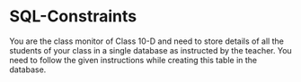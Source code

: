 # SQL-Constraints
You are the class monitor of Class 10-D and need to store details of all the students of your class in a single database as instructed by the teacher. You need to follow the given instructions while creating this table in the database.
